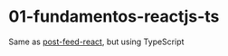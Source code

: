 # 01-fundamentos-reactjs-ts
Same as [post-feed-react](https://github.com/Giovani-O/post-feed-react), but using TypeScript
